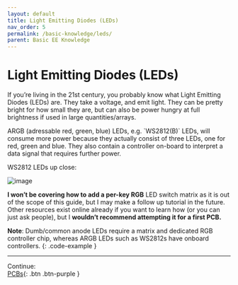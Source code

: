 ```yaml
---
layout: default
title: Light Emitting Diodes (LEDs)
nav_order: 5
permalink: /basic-knowledge/leds/
parent: Basic EE Knowledge
---
```


# Light Emitting Diodes (LEDs)

If you’re living in the 21st century, you probably know what Light Emitting Diodes (LEDs) are. They take a voltage, and emit light. They can be pretty bright for how small they are, but can also be power hungry at full brightness if used in large quantities/arrays.

<div class="code-example" markdown="1">
ARGB (adressable red, green, blue) LEDs, e.g. `WS2812(B)` LEDs, will consume more power because they actually consist of three LEDs, one for red, green and blue. They also contain a controller on-board to interpret a data signal that requires further power.

WS2812 LEDs up close:

![image](https://hackaday.com/wp-content/uploads/2017/01/sidebysidenotext_featured.png)
</div>

**I won’t be covering how to add a per-key RGB** LED switch matrix as it is out of the scope of this guide, but I may make a follow up tutorial in the future. Other resources exist online already if you want to learn how (or you can just ask people), but I **wouldn’t recommend attempting it for a first PCB.**

**Note**: Dumb/common anode LEDs require a matrix and dedicated RGB controller chip, whereas ARGB LEDs such as WS2812s have onboard controllers.
{: .code-example }

---

Continue: <br>
[PCBs](/basic-knowledge/pcbs/){: .btn .btn-purple }
